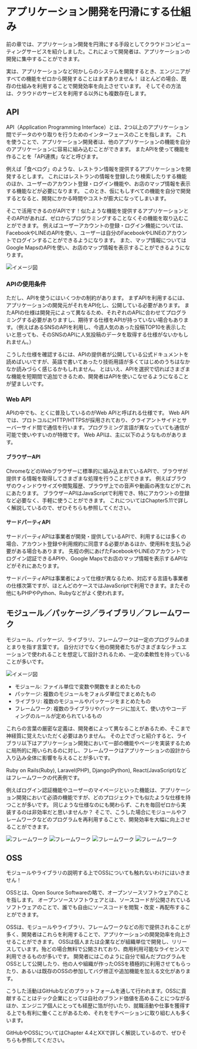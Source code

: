 # アプリケーション開発を円滑にする仕組み
前の章では、アプリケーション開発を円滑にする手段としてクラウドコンピューティングサービスを紹介しました。これによって開発者は、アプリケーションの開発に集中することができます。

実は、アプリケーションなど何かしらのシステムを開発するとき、エンジニアがすべての機能をゼロから開発することはまずありません！
ほとんどの場合、既存の仕組みを利用することで開発効率を向上させています。
そしてその方法は、クラウドのサービスを利用する以外にも複数存在します。

## API
API（Application Programming Interface）とは、2つ以上のアプリケーション間でデータのやり取りを行うためのインターフェースのことを指します。
これを使うことで、アプリケーション開発者は、他のアプリケーションの機能を自分のアプリケーションに容易に組み込むことができます。
またAPIを使って機能を作ることを「API連携」などと呼びます。

例えば「食べログ」のような、レストラン情報を提供するアプリケーションを開発するとします。
これにはレストランの情報を登録したり検索したりする機能のほか、ユーザーのアカウント登録・ログイン機能や、お店のマップ情報を表示する機能などが必要になります。
このとき、仮にもしすべての機能を自分で開発するとなると、開発にかかる時間やコストが膨大になってしまいます。

そこで活用できるのがAPIです！似たような機能を提供するアプリケーションとそのAPIがあれば、ゼロからプログラミングすることなくその機能を取り込むことができます。
例えばユーザーアカウントの登録・ログイン機能については、FacebookやLINEのAPIを使い、ユーザーは自分のFacebookやLINEのアカウントでログインすることができるようになります。
また、マップ情報についてはGoogle MapsのAPIを使い、お店のマップ情報を表示することができるようになります。

![イメージ図](images/api-overview.png)

### APIの使用条件
ただし、APIを使うにはいくつかの制約があります。
まずAPIを利用するには、アプリケーションの開発元がそれをAPI化し、公開している必要があります。
またAPIの仕様は開発元によって異なるため、それぞれのAPIに合わせてプログラミングする必要がありますし、期待する仕様をAPIが持っていない場合もあります。（例えばあるSNSのAPIを利用し、今週人気のあった投稿TOP10を表示したいと思っても、そのSNSのAPIに人気投稿のデータを取得する仕様がないかもしれません。）  

こうした仕様を確認するには、APIの提供者が公開している公式ドキュメントを読めばいいですが、英語で書いてあったり技術用語が多くてはじめのうちはなかなか読みづらく感じるかもしれません。
とはいえ、APIを選択で切ればさまざまな機能を短期間で追加できるため、開発者はAPIを使いこなせるようになることが望ましいです。

### Web API
APIの中でも、とくに普及しているのがWeb APIと呼ばれる仕様です。
Web APIでは、プロトコルにHTTP/HTTPSが採用されており、クライアントサイドとサーバーサイド間で通信を行います。プログラミング言語が異なっていても通信が可能で使いやすいのが特徴です。
Web APIは、主に以下のようなものがあります。

#### ブラウザーAPI
ChromeなどのWebブラウザーに標準的に組み込まれているAPIで、ブラウザが提供する情報を取得してさまざまな処理を行うことができます。
例えばブラウザのウィンドウサイズや閲覧履歴、ブラウザ上での音声や動画の再生などがこれにあたります。
ブラウザーAPIはJavaScriptで利用でき、特にアカウントの登録など必要なく、手軽に使うことができます。
これについてはChapter5.11で詳しく解説しているので、ぜひそちらも参照してください。

#### サードパーティAPI 
サードパーティAPIは事業者が開発・提供しているAPIで、利用するには多くの場合、アカウント登録や利用規約に同意する必要があるほか、使用料を支払う必要がある場合もあります。
先程の例にあげたFacebookやLINEのアカウントでログイン認証できるAPIや、Google Mapsでお店のマップ情報を表示するAPIなどがそれにあたります。

サードパーティAPIは事業者によって仕様が異なるため、対応する言語も事業者の仕様次第ですが、ほとんどのケースではJavaScriptで利用できます。またその他にもPHPやPython、Rubyなどがよく使われます。

## モジュール／パッケージ／ライブラリ／フレームワーク
モジュール、パッケージ、ライブラリ、フレームワークは一定のプログラムのまとまりを指す言葉です。
自分だけでなく他の開発者たちがさまざまなシチュエーションで使われることを想定して設計されるため、一定の柔軟性を持っていることが多いです。

![イメージ図](images/modules.png)

- モジュール: ファイル単位で変数や関数をまとめたもの
- パッケージ: 複数のモジュールをフォルダ単位でまとめたもの
- ライブラリ: 複数のモジュールやパッケージをまとめたもの
- フレームワーク: 複数のライブラリやパッケージに加えて、使い方やコーディングのルールが定められているもの

これらの言葉の厳密な定義は、開発者によって異なることがあるため、そこまで神経質に覚えたいただく必要はありません。
その上でざっと紹介すると、ライブラリ以下はアプリケーション開発において一部の機能やページを実装するために局所的に用いられるのに対し、フレームワークはアプリケーションの設計から入り込み全体に影響を与えることが多いです。

Ruby on Rails(Ruby), Laravel(PHP), Django(Python), React(JavaScript)などはフレームワークの代表例です。

例えばログイン認証機能やユーザーのマイページといった機能は、アプリケーション開発において必須の機能ですが、どのプロジェクトでも似たような仕様を持つことが多いです。
同じような仕様なのにも関わらず、これを毎回ゼロから実装するのは非効率だと思いませんか？
そこで、こうした場合にモジュールやフレームワークなどのプログラムを再利用することで、開発効率を大幅に向上させることができます。

![フレームワーク](images/framework-1.png)
![フレームワーク](images/framework-2.png)
![フレームワーク](images/framework-3.jpg)
![フレームワーク](images/framework-4.jpg)

## OSS
モジュールやライブラリの説明する上でOSSについても触れないわけにはいきません！

OSSとは、Open Source Softwareの略で、オープンソースソフトウェアのことを指します。
オープンソースソフトウェアとは、ソースコードが公開されているソフトウェアのことで、誰でも自由にソースコードを閲覧・改変・再配布することができます。

OSSは、モジュールやライブラリ、フレームワークなどの形で提供されることが多く、開発者はこれらを利用することで、アプリケーションの開発効率を向上させることができます。
OSSは個人または企業などが組織単位で開発し、リリースしています。殆どの場合無料で公開されており、商用利用可能なライセンスで利用できるものが多いです。
開発者にはこのように自分で組んだプログラムをOSSとして公開したり、他の人や組織が作ったOSSを積極的に利用させてもらったり、あるいは既存のOSSの参加してバグ修正や追加機能を加える文化があります。

こうした活動はGitHubなどのプラットフォームを通して行われます。OSSに貢献することはテック企業にとっては自社のブランド価値を高めることにつながるほか、エンジニア個人にとっても経歴に箔が付いたり、就職活動や仕事を獲得する上でも有利に働くことがあるため、それをモチベーションに取り組む人も多くいます。

GitHubやOSSについてはChapter 4.4とXXで詳しく解説しているので、ぜひそちらも参照してください。
<!-- TODO -->